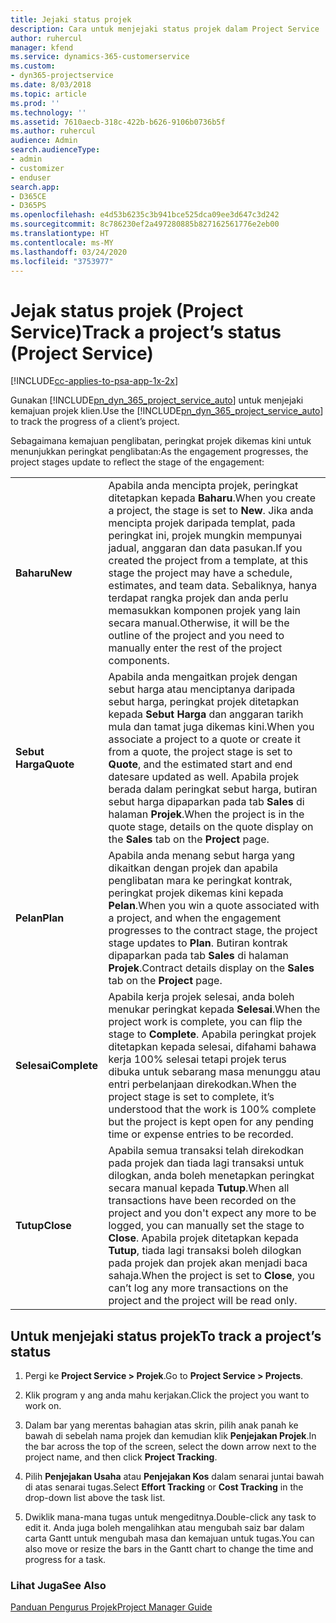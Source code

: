 ```yaml
---
title: Jejaki status projek
description: Cara untuk menjejaki status projek dalam Project Service
author: ruhercul
manager: kfend
ms.service: dynamics-365-customerservice
ms.custom:
- dyn365-projectservice
ms.date: 8/03/2018
ms.topic: article
ms.prod: ''
ms.technology: ''
ms.assetid: 7610aecb-318c-422b-b626-9106b0736b5f
ms.author: ruhercul
audience: Admin
search.audienceType:
- admin
- customizer
- enduser
search.app:
- D365CE
- D365PS
ms.openlocfilehash: e4d53b6235c3b941bce525dca09ee3d647c3d242
ms.sourcegitcommit: 8c786230ef2a497280885b827162561776e2eb00
ms.translationtype: HT
ms.contentlocale: ms-MY
ms.lasthandoff: 03/24/2020
ms.locfileid: "3753977"
---
```

# <a name="track-a-projects-status-project-service"></a><span data-ttu-id="8b6cd-103">Jejak status projek (Project Service)</span><span class="sxs-lookup"><span data-stu-id="8b6cd-103">Track a project’s status (Project Service)</span></span>

[!INCLUDE[cc-applies-to-psa-app-1x-2x](../includes/cc-applies-to-psa-app-1x-2x.md)]

<span data-ttu-id="8b6cd-104">Gunakan [!INCLUDE[pn_dyn_365_project_service_auto](../includes/pn-dyn-365-project-service-auto.md)] untuk menjejaki kemajuan projek klien.</span><span class="sxs-lookup"><span data-stu-id="8b6cd-104">Use the [!INCLUDE[pn_dyn_365_project_service_auto](../includes/pn-dyn-365-project-service-auto.md)] to track the progress of a client’s project.</span></span>  

<span data-ttu-id="8b6cd-105">Sebagaimana kemajuan penglibatan, peringkat projek dikemas kini untuk menunjukkan peringkat penglibatan:</span><span class="sxs-lookup"><span data-stu-id="8b6cd-105">As the engagement progresses, the project stages update to reflect the stage of the engagement:</span></span>  


|              |                                                                                                                                                                                                                                                                                                  |
|--------------|--------------------------------------------------------------------------------------------------------------------------------------------------------------------------------------------------------------------------------------------------------------------------------------------------|
|   <span data-ttu-id="8b6cd-106">**Baharu**</span><span class="sxs-lookup"><span data-stu-id="8b6cd-106">**New**</span></span>    | <span data-ttu-id="8b6cd-107">Apabila anda mencipta projek, peringkat ditetapkan kepada **Baharu**.</span><span class="sxs-lookup"><span data-stu-id="8b6cd-107">When you create a project, the stage is set to **New**.</span></span> <span data-ttu-id="8b6cd-108">Jika anda mencipta projek daripada templat, pada peringkat ini, projek mungkin mempunyai jadual, anggaran dan data pasukan.</span><span class="sxs-lookup"><span data-stu-id="8b6cd-108">If you created the project from a template, at this stage the project may have a schedule, estimates, and team data.</span></span> <span data-ttu-id="8b6cd-109">Sebaliknya, hanya terdapat rangka projek dan anda perlu memasukkan komponen projek yang lain secara manual.</span><span class="sxs-lookup"><span data-stu-id="8b6cd-109">Otherwise, it will be the outline of the project and you need to manually enter the rest of the project components.</span></span> |
|  <span data-ttu-id="8b6cd-110">**Sebut Harga**</span><span class="sxs-lookup"><span data-stu-id="8b6cd-110">**Quote**</span></span>   |      <span data-ttu-id="8b6cd-111">Apabila anda mengaitkan projek dengan sebut harga atau menciptanya daripada sebut harga, peringkat projek ditetapkan kepada **Sebut Harga** dan anggaran tarikh mula dan tamat juga dikemas kini.</span><span class="sxs-lookup"><span data-stu-id="8b6cd-111">When you associate a project to a quote or create it from a quote, the project stage is set to **Quote**, and the estimated start and end datesare updated as well.</span></span> <span data-ttu-id="8b6cd-112">Apabila projek berada dalam peringkat sebut harga, butiran sebut harga dipaparkan pada tab **Sales** di halaman **Projek**.</span><span class="sxs-lookup"><span data-stu-id="8b6cd-112">When the project is in the quote stage, details on the quote display on the **Sales** tab on the **Project** page.</span></span>      |
|   <span data-ttu-id="8b6cd-113">**Pelan**</span><span class="sxs-lookup"><span data-stu-id="8b6cd-113">**Plan**</span></span>   |                                     <span data-ttu-id="8b6cd-114">Apabila anda menang sebut harga yang dikaitkan dengan projek dan apabila penglibatan mara ke peringkat kontrak, peringkat projek dikemas kini kepada **Pelan**.</span><span class="sxs-lookup"><span data-stu-id="8b6cd-114">When you win a quote associated with a project, and when the engagement progresses to the contract stage, the project stage updates to **Plan**.</span></span> <span data-ttu-id="8b6cd-115">Butiran kontrak dipaparkan pada tab **Sales** di halaman **Projek**.</span><span class="sxs-lookup"><span data-stu-id="8b6cd-115">Contract details display on the **Sales** tab on the **Project** page.</span></span>                                      |
| <span data-ttu-id="8b6cd-116">**Selesai**</span><span class="sxs-lookup"><span data-stu-id="8b6cd-116">**Complete**</span></span> |                    <span data-ttu-id="8b6cd-117">Apabila kerja projek selesai, anda boleh menukar peringkat kepada **Selesai**.</span><span class="sxs-lookup"><span data-stu-id="8b6cd-117">When the project work is complete, you can flip the stage to **Complete**.</span></span> <span data-ttu-id="8b6cd-118">Apabila peringkat projek ditetapkan kepada selesai, difahami bahawa kerja 100% selesai tetapi projek terus dibuka untuk sebarang masa menunggu atau entri perbelanjaan direkodkan.</span><span class="sxs-lookup"><span data-stu-id="8b6cd-118">When the project stage is set to complete, it’s understood that the work is 100% complete but the project is kept open for any pending time or expense entries to be recorded.</span></span>                     |
|  <span data-ttu-id="8b6cd-119">**Tutup**</span><span class="sxs-lookup"><span data-stu-id="8b6cd-119">**Close**</span></span>   |           <span data-ttu-id="8b6cd-120">Apabila semua transaksi telah direkodkan pada projek dan tiada lagi transaksi untuk dilogkan, anda boleh menetapkan peringkat secara manual kepada **Tutup**.</span><span class="sxs-lookup"><span data-stu-id="8b6cd-120">When all transactions have been recorded on the project and you don't expect any more to be logged, you can manually set the stage to **Close**.</span></span> <span data-ttu-id="8b6cd-121">Apabila projek ditetapkan kepada **Tutup**, tiada lagi transaksi boleh dilogkan pada projek dan projek akan menjadi baca sahaja.</span><span class="sxs-lookup"><span data-stu-id="8b6cd-121">When the project is set to **Close**, you can’t log any more transactions on the project and the project will be read only.</span></span>           |

## <a name="to-track-a-projects-status"></a><span data-ttu-id="8b6cd-122">Untuk menjejaki status projek</span><span class="sxs-lookup"><span data-stu-id="8b6cd-122">To track a project’s status</span></span>  

1.  <span data-ttu-id="8b6cd-123">Pergi ke **Project Service > Projek**.</span><span class="sxs-lookup"><span data-stu-id="8b6cd-123">Go to **Project Service > Projects**.</span></span>  

2.  <span data-ttu-id="8b6cd-124">Klik program y ang anda mahu kerjakan.</span><span class="sxs-lookup"><span data-stu-id="8b6cd-124">Click the project you want to work on.</span></span>  

3.  <span data-ttu-id="8b6cd-125">Dalam bar yang merentas bahagian atas skrin, pilih anak panah ke bawah di sebelah nama projek dan kemudian klik **Penjejakan Projek**.</span><span class="sxs-lookup"><span data-stu-id="8b6cd-125">In the bar across the top of the screen, select the down arrow next to the project name, and then click **Project Tracking**.</span></span>  

4.  <span data-ttu-id="8b6cd-126">Pilih **Penjejakan Usaha** atau **Penjejakan Kos** dalam senarai juntai bawah di atas senarai tugas.</span><span class="sxs-lookup"><span data-stu-id="8b6cd-126">Select **Effort Tracking** or **Cost Tracking** in the drop-down list above the task list.</span></span>  

5.  <span data-ttu-id="8b6cd-127">Dwiklik mana-mana tugas untuk mengeditnya.</span><span class="sxs-lookup"><span data-stu-id="8b6cd-127">Double-click any task to edit it.</span></span> <span data-ttu-id="8b6cd-128">Anda juga boleh mengalihkan atau mengubah saiz bar dalam carta Gantt untuk mengubah masa dan kemajuan untuk tugas.</span><span class="sxs-lookup"><span data-stu-id="8b6cd-128">You can also move or resize the bars in the Gantt chart to change the time and progress for a task.</span></span>  

### <a name="see-also"></a><span data-ttu-id="8b6cd-129">Lihat Juga</span><span class="sxs-lookup"><span data-stu-id="8b6cd-129">See Also</span></span>  
 [<span data-ttu-id="8b6cd-130">Panduan Pengurus Projek</span><span class="sxs-lookup"><span data-stu-id="8b6cd-130">Project Manager Guide</span></span>](../project-service/project-manager-guide.md)

